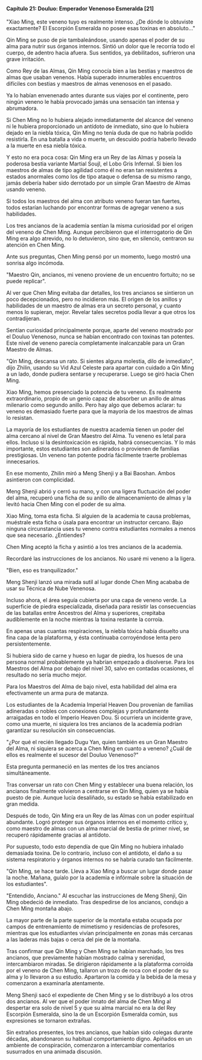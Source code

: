 
#### Capítulo 21: Douluo: Emperador Venenoso Esmeralda [21]


"Xiao Ming, este veneno tuyo es realmente intenso. ¿De dónde lo obtuviste exactamente? El Escorpión Esmeralda no posee esas toxinas en absoluto..."

Qin Ming se puso de pie tambaleándose, usando apenas el poder de su alma para nutrir sus órganos internos. Sintió un dolor que le recorría todo el cuerpo, de adentro hacia afuera. Sus sentidos, ya debilitados, sufrieron una grave irritación.

Como Rey de las Almas, Qin Ming conocía bien a las bestias y maestros de almas que usaban venenos. Había superado innumerables encuentros difíciles con bestias y maestros de almas venenosos en el pasado.

Ya lo habían envenenado antes durante sus viajes por el continente, pero ningún veneno le había provocado jamás una sensación tan intensa y abrumadora.

Si Chen Ming no lo hubiera alejado inmediatamente del alcance del veneno ni le hubiera proporcionado un antídoto de inmediato, sino que lo hubiera dejado en la niebla tóxica, Qin Ming no tenía duda de que no habría podido resistirla. En una batalla a vida o muerte, un descuido podría haberlo llevado a la muerte en esa niebla tóxica.

Y esto no era poca cosa: Qin Ming era un Rey de las Almas y poseía la poderosa bestia variante Martial Soujl, el Lobo Gris Infernal. Si bien los maestros de almas de tipo agilidad como él no eran tan resistentes a estados anormales como los de tipo ataque o defensa de su mismo rango, jamás debería haber sido derrotado por un simple Gran Maestro de Almas usando veneno.

Si todos los maestros del alma con atributo veneno fueran tan fuertes, todos estarían luchando por encontrar formas de agregar veneno a sus habilidades.

Los tres ancianos de la academia sentían la misma curiosidad por el origen del veneno de Chen Ming. Aunque percibieron que el interrogatorio de Qin Ming era algo atrevido, no lo detuvieron, sino que, en silencio, centraron su atención en Chen Ming.

Ante sus preguntas, Chen Ming pensó por un momento, luego mostró una sonrisa algo incómoda.

"Maestro Qin, ancianos, mi veneno proviene de un encuentro fortuito; no se puede replicar".

Al ver que Chen Ming evitaba dar detalles, los tres ancianos se sintieron un poco decepcionados, pero no incidieron más. El origen de los anillos y habilidades de un maestro de almas era un secreto personal, y cuanto menos lo supieran, mejor. Revelar tales secretos podía llevar a que otros los contradijeran.

Sentían curiosidad principalmente porque, aparte del veneno mostrado por el Douluo Venenoso, nunca se habían encontrado con toxinas tan potentes. Este nivel de veneno parecía completamente inalcanzable para un Gran Maestro de Almas.

"Qin Ming, descansa un rato. Si sientes alguna molestia, dilo de inmediato", dijo Zhilin, usando su Vid Azul Celeste para apartar con cuidado a Qin Ming a un lado, donde pudiera sentarse y recuperarse. Luego se giró hacia Chen Ming.

Xiao Ming, hemos presenciado la potencia de tu veneno. Es realmente extraordinario, propio de un genio capaz de absorber un anillo de almas milenario como segundo anillo. Pero hay algo que debemos aclarar: tu veneno es demasiado fuerte para que la mayoría de los maestros de almas lo resistan.

La mayoría de los estudiantes de nuestra academia tienen un poder del alma cercano al nivel de Gran Maestro del Alma. Tu veneno es letal para ellos. Incluso si la desintoxicación es rápida, habrá consecuencias. Y lo más importante, estos estudiantes son adinerados o provienen de familias prestigiosas. Un veneno tan potente podría fácilmente traerte problemas innecesarios.

En ese momento, Zhilin miró a Meng Shenji y a Bai Baoshan. Ambos asintieron con complicidad.

Meng Shenji abrió y cerró su mano, y con una ligera fluctuación del poder del alma, recuperó una ficha de su anillo de almacenamiento de almas y la levitó hacia Chen Ming con el poder de su alma.

Xiao Ming, toma esta ficha. Si alguien de la academia te causa problemas, muéstrale esta ficha o úsala para encontrar un instructor cercano. Bajo ninguna circunstancia uses tu veneno contra estudiantes normales a menos que sea necesario. ¿Entiendes?

Chen Ming aceptó la ficha y asintió a los tres ancianos de la academia.

Recordaré las instrucciones de los ancianos. No usaré mi veneno a la ligera.

"Bien, eso es tranquilizador."

Meng Shenji lanzó una mirada sutil al lugar donde Chen Ming acababa de usar su Técnica de Nube Venenosa.

Incluso ahora, el área seguía cubierta por una capa de veneno verde. La superficie de piedra especializada, diseñada para resistir las consecuencias de las batallas entre Ancestros del Alma y superiores, crepitaba audiblemente en la noche mientras la toxina restante la corroía.

En apenas unas cuantas respiraciones, la niebla tóxica había disuelto una fina capa de la plataforma, y ​​ésta continuaba corroyéndose lenta pero persistentemente.

Si hubiera sido de carne y hueso en lugar de piedra, los huesos de una persona normal probablemente ya habrían empezado a disolverse. Para los Maestros del Alma por debajo del nivel 30, salvo en contadas ocasiones, el resultado no sería mucho mejor.

Para los Maestros del Alma de bajo nivel, esta habilidad del alma era efectivamente un arma pura de matanza.

Los estudiantes de la Academia Imperial Heaven Dou provenían de familias adineradas o nobles con conexiones complejas y profundamente arraigadas en todo el Imperio Heaven Dou. Si ocurriera un incidente grave, como una muerte, ni siquiera los tres ancianos de la academia podrían garantizar su resolución sin consecuencias.

"¿Por qué el recién llegado Dugu Yan, quien también es un Gran Maestro del Alma, ni siquiera se acerca a Chen Ming en cuanto a veneno? ¿Cuál de ellos es realmente el sucesor del Douluo Venenoso?"

Esta pregunta permaneció en las mentes de los tres ancianos simultáneamente.

Tras conversar un rato con Chen Ming y establecer una buena relación, los ancianos finalmente volvieron a centrarse en Qin Ming, quien ya se había puesto de pie. Aunque lucía desaliñado, su estado se había estabilizado en gran medida.

Después de todo, Qin Ming era un Rey de las Almas con un poder espiritual abundante. Logró proteger sus órganos internos en el momento crítico y, como maestro de almas con un alma marcial de bestia de primer nivel, se recuperó rápidamente gracias al antídoto.

Por supuesto, todo esto dependía de que Qin Ming no hubiera inhalado demasiada toxina. De lo contrario, incluso con el antídoto, el daño a su sistema respiratorio y órganos internos no se habría curado tan fácilmente.

"Qin Ming, se hace tarde. Lleva a Xiao Ming a buscar un lugar donde pasar la noche. Mañana, guíalo por la academia e infórmale sobre la situación de los estudiantes".

"Entendido, Anciano." Al escuchar las instrucciones de Meng Shenji, Qin Ming obedeció de inmediato. Tras despedirse de los ancianos, condujo a Chen Ming montaña abajo.

La mayor parte de la parte superior de la montaña estaba ocupada por campos de entrenamiento de mimetismo y residencias de profesores, mientras que los estudiantes vivían principalmente en zonas más cercanas a las laderas más bajas o cerca del pie de la montaña.

Tras confirmar que Qin Ming y Chen Ming se habían marchado, los tres ancianos, que previamente habían mostrado calma y serenidad, intercambiaron miradas. Se dirigieron rápidamente a la plataforma corroída por el veneno de Chen Ming, tallaron un trozo de roca con el poder de su alma y lo llevaron a su estudio. Apartaron la comida y la bebida de la mesa y comenzaron a examinarla atentamente.

Meng Shenji sacó el expediente de Chen Ming y se lo distribuyó a los otros dos ancianos. Al ver que el poder innato del alma de Chen Ming al despertar era solo de nivel 5 y que su alma marcial no era la del Rey Escorpión Esmeralda, sino la de un Escorpión Esmeralda común, sus expresiones se tornaron extrañas.

Sin extraños presentes, los tres ancianos, que habían sido colegas durante décadas, abandonaron su habitual comportamiento digno. Apiñados en un ambiente de conspiración, comenzaron a intercambiar comentarios susurrados en una animada discusión.
